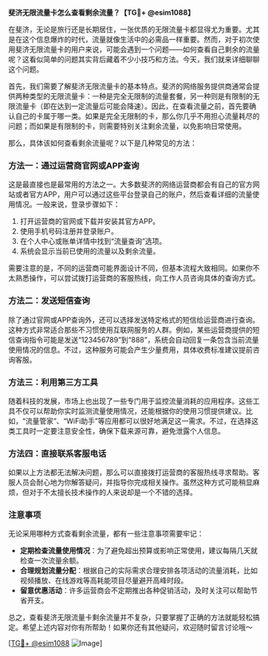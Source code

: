 **斐济无限流量卡怎么查看剩余流量？【TG💪+ @esim1088】**

在斐济，无论是旅行还是长期居住，一张优质的无限流量卡都显得尤为重要。尤其是在这个信息爆炸的时代，流量就像生活中的必需品一样重要。然而，对于初次使用斐济无限流量卡的用户来说，可能会遇到一个问题——如何查看自己剩余的流量呢？这看似简单的问题其实背后藏着不少小技巧和方法。今天，我们就来详细聊聊这个问题。

首先，我们需要了解斐济无限流量卡的基本特点。斐济的网络服务提供商通常会提供两种类型的无限流量卡：一种是完全无限制的流量套餐，另一种则是有限制的无限流量卡（即在达到一定流量后可能会降速）。因此，在查看流量之前，首先要确认自己的卡属于哪一类。如果是完全无限制的卡，那么你几乎不用担心流量耗尽的问题；而如果是有限制的卡，则需要特别关注剩余流量，以免影响日常使用。

那么，具体该如何查看剩余流量呢？以下是几种常见的方法：

### 方法一：通过运营商官网或APP查询

这是最直接也是最常用的方法之一。大多数斐济的网络运营商都会有自己的官方网站或者官方APP，用户可以通过这些平台登录自己的账户，然后查看详细的流量使用情况。一般来说，登录步骤如下：

1. 打开运营商的官网或下载并安装其官方APP。
2. 使用手机号码注册并登录账户。
3. 在个人中心或账单详情中找到“流量查询”选项。
4. 系统会显示当前已使用的流量以及剩余流量。

需要注意的是，不同的运营商可能界面设计不同，但基本流程大致相同。如果你不太熟悉操作，可以尝试拨打运营商的客服热线，向工作人员咨询具体的查询方式。

### 方法二：发送短信查询

除了通过官网或APP查询外，还可以选择发送特定格式的短信给运营商进行查询。这种方式非常适合那些不习惯使用互联网服务的人群。例如，某些运营商提供的短信查询指令可能是发送“123456789”到“888”，系统会自动回复一条包含当前流量使用情况的信息。不过，这种服务可能会产生少量费用，具体收费标准建议提前咨询客服。

### 方法三：利用第三方工具

随着科技的发展，市场上也出现了一些专门用于监控流量消耗的应用程序。这些工具不仅可以帮助你实时监测流量使用情况，还能根据你的使用习惯提供建议。比如，“流量管家”、“WiFi助手”等应用都可以很好地满足这一需求。不过，在选择这类工具时一定要注意安全性，确保下载来源可靠，避免泄露个人信息。

### 方法四：直接联系客服电话

如果以上方法都无法解决问题，那么可以直接拨打运营商的客服热线寻求帮助。客服人员会耐心地为你解答疑问，并指导你完成相关操作。虽然这种方式可能稍显麻烦，但对于不太擅长技术操作的人来说却是一个不错的选择。

### 注意事项

无论采用哪种方式查看剩余流量，都有一些注意事项需要牢记：

- **定期检查流量使用情况**：为了避免超出预算或影响正常使用，建议每隔几天就检查一次流量余额。
- **合理规划流量分配**：根据自己的实际需求合理安排各项活动的流量消耗，比如视频播放、在线游戏等高耗能项目尽量避开高峰时段。
- **留意优惠活动**：许多运营商会不定期推出各种促销活动，及时关注可以帮助节省开支。

总之，查看斐济无限流量卡剩余流量并不复杂，只要掌握了正确的方法就能轻松搞定。希望上述内容对你有所帮助！如果你还有其他疑问，欢迎随时留言讨论哦～

[[TG💪+ @esim1088](https://t.me/s/esim1088) ![Image](https://i.postimg.cc/4NQfJmqS/Snipaste-2025-05-13-00-14-12.png)]